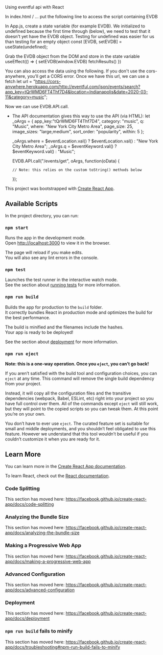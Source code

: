 Using eventful api with React

In index.html / <head> ... put the following line to access the script containing EVDB
    <script type="text/javascript" src="http://api.eventful.com/js/api"></script>

In App.js, create a state variable (for example EVDB). 
We initialized to undefined because the first time through (below), we need to test that it doesn't yet have the EVDB object. Testing for undefined was easier for us than testing for an empty object
    const [EVDB, setEVDB] = useState(undefined);

Grab the EVDB object from the DOM and store in the state variable
    useEffect(() => {
        setEVDB(window.EVDB)
        fetchResults()
    })

You can also access the data using the following. If you don't use the cors-anywhere, you'll get a CORS error. Once we have this url, we can use a fetch
  let url = "https://cors-anywhere.herokuapp.com/http://eventful.com/json/events/search?app_key=tQrWMD6FT4Thf7D4&location=Indianapolis&date=2020-03-11&category=music";


Now we can use EVDB.API.call.
* The API documentation gives this way to use the API (via HTML):
    let _oArgs = {
    app_key:"tQrWMD6FT4Thf7D4",
    category: "music",
    q: "Music",
    where: "New York City Metro Area",
    page_size: 25,
    image_sizes: "large,medium",
    sort_order: "popularity",
    within: 5
    };

    _oArgs.where = $eventLocation.val() ? $eventLocation.val() : "New York City Metro Area";
    _oArgs.q = $eventKeyword.val() ? $eventKeyword.val() : "Music";

    EVDB.API.call("/events/get", oArgs, function(oData) {

      // Note: this relies on the custom toString() methods below

    });
    
This project was bootstrapped with [Create React App](https://github.com/facebook/create-react-app).

## Available Scripts

In the project directory, you can run:

### `npm start`

Runs the app in the development mode.<br />
Open [http://localhost:3000](http://localhost:3000) to view it in the browser.

The page will reload if you make edits.<br />
You will also see any lint errors in the console.

### `npm test`

Launches the test runner in the interactive watch mode.<br />
See the section about [running tests](https://facebook.github.io/create-react-app/docs/running-tests) for more information.

### `npm run build`

Builds the app for production to the `build` folder.<br />
It correctly bundles React in production mode and optimizes the build for the best performance.

The build is minified and the filenames include the hashes.<br />
Your app is ready to be deployed!

See the section about [deployment](https://facebook.github.io/create-react-app/docs/deployment) for more information.

### `npm run eject`

**Note: this is a one-way operation. Once you `eject`, you can’t go back!**

If you aren’t satisfied with the build tool and configuration choices, you can `eject` at any time. This command will remove the single build dependency from your project.

Instead, it will copy all the configuration files and the transitive dependencies (webpack, Babel, ESLint, etc) right into your project so you have full control over them. All of the commands except `eject` will still work, but they will point to the copied scripts so you can tweak them. At this point you’re on your own.

You don’t have to ever use `eject`. The curated feature set is suitable for small and middle deployments, and you shouldn’t feel obligated to use this feature. However we understand that this tool wouldn’t be useful if you couldn’t customize it when you are ready for it.

## Learn More

You can learn more in the [Create React App documentation](https://facebook.github.io/create-react-app/docs/getting-started).

To learn React, check out the [React documentation](https://reactjs.org/).

### Code Splitting

This section has moved here: https://facebook.github.io/create-react-app/docs/code-splitting

### Analyzing the Bundle Size

This section has moved here: https://facebook.github.io/create-react-app/docs/analyzing-the-bundle-size

### Making a Progressive Web App

This section has moved here: https://facebook.github.io/create-react-app/docs/making-a-progressive-web-app

### Advanced Configuration

This section has moved here: https://facebook.github.io/create-react-app/docs/advanced-configuration

### Deployment

This section has moved here: https://facebook.github.io/create-react-app/docs/deployment

### `npm run build` fails to minify

This section has moved here: https://facebook.github.io/create-react-app/docs/troubleshooting#npm-run-build-fails-to-minify
